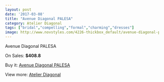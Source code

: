```yaml
---
layout: post
date: '2017-03-08'
title: "Avenue Diagonal PALESA"
category: Atelier Diagonal
tags: ["bridal","compelling","formal","charming","dresses"]
image: http://www.novstyles.com/4226-thickbox_default/avenue-diagonal-palesa.jpg
---
```

Avenue Diagonal PALESA

On Sales: **$408.8**
<a href="https://www.novstyles.com/en/atelier-diagonal/2696-avenue-diagonal-palesa.html"><amp-img layout="responsive" width="600" height="600" src="//www.novstyles.com/4226-thickbox_default/avenue-diagonal-palesa.jpg" alt="Avenue Diagonal PALESA 0" /></a>

Buy it: [Avenue Diagonal PALESA](https://www.novstyles.com/en/atelier-diagonal/2696-avenue-diagonal-palesa.html "Avenue Diagonal PALESA")

View more: [Atelier Diagonal](https://www.novstyles.com/en/18-atelier-diagonal "Atelier Diagonal")